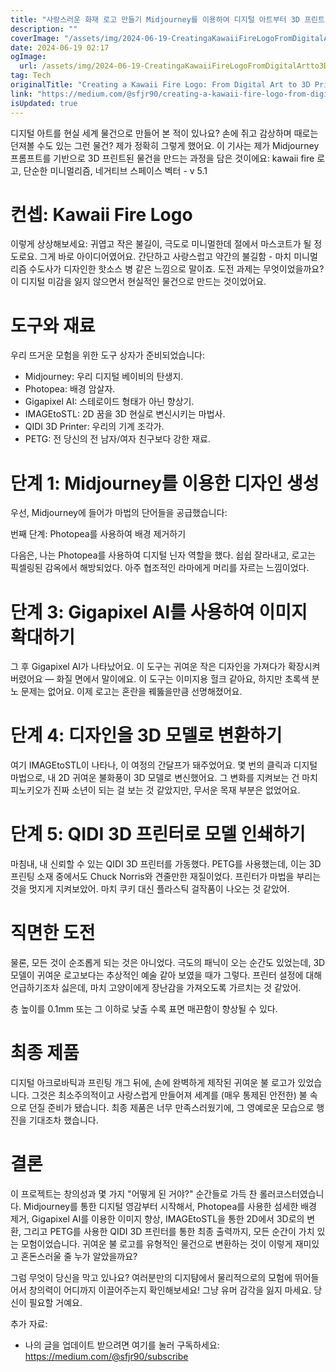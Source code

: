 ```yaml
---
title: "사랑스러운 화재 로고 만들기 Midjourney를 이용하여 디지털 아트부터 3D 프린트까지 완성하기"
description: ""
coverImage: "/assets/img/2024-06-19-CreatingaKawaiiFireLogoFromDigitalArtto3DPrintedAwesomenessusingMidjourney_0.png"
date: 2024-06-19 02:17
ogImage: 
  url: /assets/img/2024-06-19-CreatingaKawaiiFireLogoFromDigitalArtto3DPrintedAwesomenessusingMidjourney_0.png
tag: Tech
originalTitle: "Creating a Kawaii Fire Logo: From Digital Art to 3D Printed Awesomeness using Midjourney"
link: "https://medium.com/@sfjr90/creating-a-kawaii-fire-logo-from-digital-art-to-3d-printed-awesomeness-using-midjourney-83bb78c2e2ab"
isUpdated: true
---
```






디지털 아트를 현실 세계 물건으로 만들어 본 적이 있나요? 손에 쥐고 감상하며 때로는 던져볼 수도 있는 그런 물건? 제가 정확히 그렇게 했어요. 이 기사는 제가 Midjourney 프롬프트를 기반으로 3D 프린트된 물건을 만드는 과정을 담은 것이에요: kawaii fire 로고, 단순한 미니멀리즘, 네거티브 스페이스 벡터 - v 5.1

# 컨셉: Kawaii Fire Logo

이렇게 상상해보세요: 귀엽고 작은 불길이, 극도로 미니멀한데 절에서 마스코트가 될 정도로요. 그게 바로 아이디어였어요. 간단하고 사랑스럽고 약간의 불길함 - 마치 미니멀리즘 수도사가 디자인한 핫소스 병 같은 느낌으로 말이죠. 도전 과제는 무엇이었을까요? 이 디지털 미감을 잃지 않으면서 현실적인 물건으로 만드는 것이었어요.

# 도구와 재료

<div class="content-ad"></div>

우리 뜨거운 모험을 위한 도구 상자가 준비되었습니다:

- Midjourney: 우리 디지털 베이비의 탄생지.
- Photopea: 배경 암살자.
- Gigapixel AI: 스테로이드 형태가 아닌 향상기.
- IMAGEtoSTL: 2D 꿈을 3D 현실로 변신시키는 마법사.
- QIDI 3D Printer: 우리의 기계 조각가.
- PETG: 전 당신의 전 남자/여자 친구보다 강한 재료.

# 단계 1: Midjourney를 이용한 디자인 생성

우선, Midjourney에 들어가 마법의 단어들을 공급했습니다:

<div class="content-ad"></div>

번째 단계: Photopea를 사용하여 배경 제거하기

다음은, 나는 Photopea를 사용하여 디지털 닌자 역할을 했다. 쉽쉽 잘라내고, 로고는 픽셀링된 감옥에서 해방되었다. 아주 협조적인 라마에게 머리를 자르는 느낌이었다.

# 단계 3: Gigapixel AI를 사용하여 이미지 확대하기

<div class="content-ad"></div>

그 후 Gigapixel AI가 나타났어요. 이 도구는 귀여운 작은 디자인을 가져다가 확장시켜버렸어요 — 화질 면에서 말이에요. 이 도구는 이미지용 헐크 같아요, 하지만 초록색 분노 문제는 없어요. 이제 로고는 혼란을 꿰뚫을만큼 선명해졌어요.

# 단계 4: 디자인을 3D 모델로 변환하기

여기 IMAGEtoSTL이 나타나, 이 여정의 간달프가 돼주었어요. 몇 번의 클릭과 디지털 마법으로, 내 2D 귀여운 불화풍이 3D 모델로 변신했어요. 그 변화를 지켜보는 건 마치 피노키오가 진짜 소년이 되는 걸 보는 것 같았지만, 무서운 목재 부분은 없었어요.

# 단계 5: QIDI 3D 프린터로 모델 인쇄하기

<div class="content-ad"></div>

마침내, 내 신뢰할 수 있는 QIDI 3D 프린터를 가동했다. PETG를 사용했는데, 이는 3D 프린팅 소재 중에서도 Chuck Norris와 견줄만한 재질이었다. 프린터가 마법을 부리는 것을 멋지게 지켜보았어. 마치 쿠키 대신 플라스틱 걸작품이 나오는 것 같았어.

# 직면한 도전

물론, 모든 것이 순조롭게 되는 것은 아니었다. 극도의 패닉이 오는 순간도 있었는데, 3D 모델이 귀여운 로고보다는 추상적인 예술 같아 보였을 때가 그렇다. 프린터 설정에 대해 언급하기조차 싫은데, 마치 고양이에게 장난감을 가져오도록 가르치는 것 같았어.

층 높이를 0.1mm 또는 그 이하로 낮출 수록 표면 매끈함이 향상될 수 있다.

<div class="content-ad"></div>

# 최종 제품

디지털 아크로바틱과 프린팅 개그 뒤에, 손에 완벽하게 제작된 귀여운 불 로고가 있었습니다. 그것은 최소주의적이고 사랑스럽게 만들어져 세계를 (매우 통제된 안전한) 불 속으로 던질 준비가 됐습니다. 최종 제품은 너무 만족스러웠기에, 그 영예로운 모습으로 행진을 기대조차 했습니다.

# 결론

이 프로젝트는 창의성과 몇 가지 "어떻게 된 거야?" 순간들로 가득 찬 롤러코스터였습니다. Midjourney를 통한 디지털 영감부터 시작해서, Photopea를 사용한 섬세한 배경 제거, Gigapixel AI를 이용한 이미지 향상, IMAGEtoSTL을 통한 2D에서 3D로의 변환, 그리고 PETG를 사용한 QIDI 3D 프린터를 통한 최종 출력까지, 모든 순간이 가치 있는 모험이었습니다. 귀여운 불 로고를 유형적인 물건으로 변환하는 것이 이렇게 재미있고 혼돈스러울 줄 누가 알았을까요?

<div class="content-ad"></div>

그럼 무엇이 당신을 막고 있나요? 여러분만의 디지턈에서 물리적으로의 모험에 뛰어들어서 창의력이 어디까지 이끌어주는지 확인해보세요! 그냥 유머 감각을 잃지 마세요. 당신이 필요할 거예요.

추가 자료:

- 나의 글을 업데이트 받으려면 여기를 눌러 구독하세요: https://medium.com/@sfjr90/subscribe